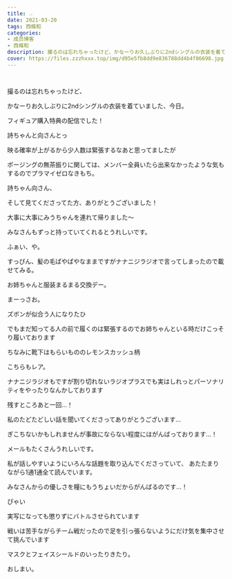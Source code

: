 ```yaml
---
title: 𓂁
date: 2021-03-20
tags: 西條和
categories: 
- 成员博客
- 西條和
description: 撮るのは忘れちゃったけど、かなーりお久しぶりに2ndシングルの衣装を着ていました、今日。...
cover: https://files.zzzhxxx.top/img/d95e5fb8dd9e836788dd4b4f86698.jpg 
---
```


        ﻿




















撮るのは忘れちゃったけど、






















かなーりお久しぶりに2ndシングルの衣装を着ていました、今日。





















フィギュア購入特典の配信でした！





















詩ちゃんと向さんとっ












映る確率が上がるから少人数は緊張するなあと思ってましたが



ポージングの無茶振りに関しては、メンバー全員いたら出来なかったような気もするのでプラマイゼロなきもち。















詩ちゃん向さん、

そして見てくださってた方、ありがとうございました！









大事に大事にみうちゃんを連れて帰りました〜














みなさんもずっと持っていてくれるとうれしいです。

































ふぁい、や。










すっぴん、髪の毛ぱやぱやなままですがナナニジラジオで言ってしまったので載せてみる。
















お姉ちゃんと服装まるまる交換デー。





まーっさお。






























ズボンが似合う人になりたひ





















でもまだ知ってる人の前で履くのは緊張するのでお姉ちゃんといる時だけこっそり履いております
















ちなみに靴下はもらいもののレモンスカッシュ柄













こちらもレア。




















ナナニジラジオもですが割り切れないラジオプラスでも実はしれっとパーソナリティをやったりなんかしております















残すところあと一回…！









私のたどたどしい話を聞いてくださってありがとうございます…








ぎこちないかもしれませんが事故にならない程度にはがんばっております…！













メールもたくさんうれしいです。












私が話しやすいようにいろんな話題を取り込んでくださっていて、
あたたまりながら1通1通全て読んでいます。












みなさんからの優しさを糧にもうちょいだからがんばるのです…！



















ぴゃい









実写になっても懲りずにバトルさせられています

















戦いは苦手ながらチーム戦だったので足を引っ張らないようにだけ気を集中させて挑んでいます

















マスクとフェイスシールドのいったりきたり。






















おしまい。


